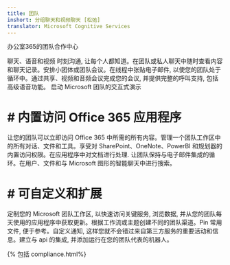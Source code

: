 ```yaml
---
title: 团队
inshort: 分组聊天和视频聊天 [松弛]
translator: Microsoft Cognitive Services
---
```



办公室365的团队合作中心

聊天、语音和视频
时刻沟通, 让每个人都知道。在团队或私人聊天中随时查看内容和聊天记录。安排小团体或团队会议。在线程中张贴电子邮件, 以使您的团队处于循环中。通过共享、视频和音频会议完成您的会议, 并提供完整的呼叫支持, 包括高级语音功能。
启动 Microsoft 团队的交互式演示

# # 内置访问 Office 365 应用程序
让您的团队可以立即访问 Office 365 中所需的所有内容。管理一个团队工作区中的所有对话、文件和工具。享受对 SharePoint、OneNote、PowerBI 和规划器的内置访问权限。在应用程序中对文档进行处理. 让团队保持与电子邮件集成的循环。在用户、文件和与 Microsoft 图形的智能聊天中进行搜索。

# # 可自定义和扩展
定制您的 Microsoft 团队工作区, 以快速访问关键服务, 浏览数据, 并从您的团队每天使用的应用程序中获取更新。根据工作流或主题创建不同的团队渠道。Pin 常用文件, 便于参考。自定义通知, 这样您就不会错过来自第三方服务的重要活动和信息。建立与 api 的集成, 并添加运行在您的团队代表的机器人。




{% 包括 compliance.html%}

